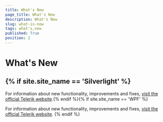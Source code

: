 ```yaml
---
title: What's New
page_title: What's New
description: What's New
slug: what-is-new
tags: what's,new
published: True
position: 2
---
```


# What's New



## {% if site.site_name == 'Silverlight' %}

For information about new functionality, improvements and fixes, [visit the official Telerik website](http://www.telerik.com/support/whats-new/silverlight).{% endif %}{% if site.site_name == 'WPF' %}

For information about new functionality, improvements and fixes, [visit the official Telerik website](http://www.telerik.com/support/whats-new/wpf).
          {% endif %}




